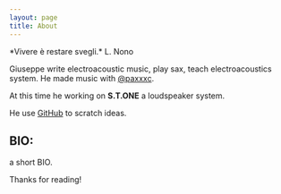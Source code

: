 ```yaml
---
layout: page
title: About
---
```


<p class="message">
  *Vivere è restare svegli.* L. Nono
</p>

Giuseppe write electroacoustic music, play sax, teach electroacoustics system.
He made music with [@paxxxc](https://twitter.com/paxxxc).

At this time he working on **S.T.ONE** a loudspeaker system.

He use [GitHub](https://github.com/poole) to scratch ideas.

## BIO:

a short BIO.

Thanks for reading!
